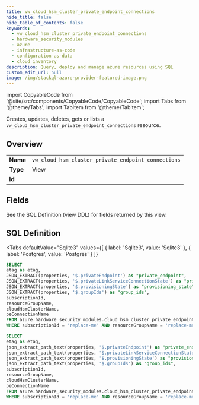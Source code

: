 ```yaml
--- 
title: vw_cloud_hsm_cluster_private_endpoint_connections
hide_title: false
hide_table_of_contents: false
keywords:
  - vw_cloud_hsm_cluster_private_endpoint_connections
  - hardware_security_modules
  - azure
  - infrastructure-as-code
  - configuration-as-data
  - cloud inventory
description: Query, deploy and manage azure resources using SQL
custom_edit_url: null
image: /img/stackql-azure-provider-featured-image.png
---
```


import CopyableCode from '@site/src/components/CopyableCode/CopyableCode';
import Tabs from '@theme/Tabs';
import TabItem from '@theme/TabItem';

Creates, updates, deletes, gets or lists a <code>vw_cloud_hsm_cluster_private_endpoint_connections</code> resource.

## Overview
<table><tbody>
<tr><td><b>Name</b></td><td><code>vw_cloud_hsm_cluster_private_endpoint_connections</code></td></tr>
<tr><td><b>Type</b></td><td>View</td></tr>
<tr><td><b>Id</b></td><td><CopyableCode code="azure.hardware_security_modules.vw_cloud_hsm_cluster_private_endpoint_connections" /></td></tr>
</tbody></table>

## Fields

See the SQL Definition (view DDL) for fields returned by this view.

## SQL Definition

<Tabs
defaultValue="Sqlite3"
values={[
{ label: 'Sqlite3', value: 'Sqlite3' },
{ label: 'Postgres', value: 'Postgres' }
]}
>
<TabItem value="Sqlite3">

```sql
SELECT
etag as etag,
JSON_EXTRACT(properties, '$.privateEndpoint') as "private_endpoint",
JSON_EXTRACT(properties, '$.privateLinkServiceConnectionState') as "private_link_service_connection_state",
JSON_EXTRACT(properties, '$.provisioningState') as "provisioning_state",
JSON_EXTRACT(properties, '$.groupIds') as "group_ids",
subscriptionId,
resourceGroupName,
cloudHsmClusterName,
peConnectionName
FROM azure.hardware_security_modules.cloud_hsm_cluster_private_endpoint_connections
WHERE subscriptionId = 'replace-me' AND resourceGroupName = 'replace-me' AND cloudHsmClusterName = 'replace-me' AND peConnectionName = 'replace-me';
```

</TabItem>
<TabItem value="Postgres">

```sql
SELECT
etag as etag,
json_extract_path_text(properties, '$.privateEndpoint') as "private_endpoint",
json_extract_path_text(properties, '$.privateLinkServiceConnectionState') as "private_link_service_connection_state",
json_extract_path_text(properties, '$.provisioningState') as "provisioning_state",
json_extract_path_text(properties, '$.groupIds') as "group_ids",
subscriptionId,
resourceGroupName,
cloudHsmClusterName,
peConnectionName
FROM azure.hardware_security_modules.cloud_hsm_cluster_private_endpoint_connections
WHERE subscriptionId = 'replace-me' AND resourceGroupName = 'replace-me' AND cloudHsmClusterName = 'replace-me' AND peConnectionName = 'replace-me';
```

</TabItem>
</Tabs>
